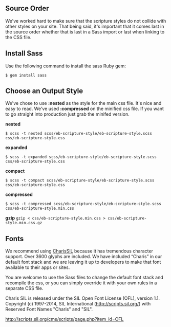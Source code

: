## Source Order

We've worked hard to make sure that the scripture styles do not collide with other styles on your site. That being said, it's important that it comes last in the source order whether that is last in a Sass import or last when linking to the CSS file.


## Install Sass

Use the following command to install the sass Ruby gem:

`$ gem install sass`


## Choose an Output Style

We've chose to use __:nested__ as the style for the main css file. It's nice and easy to read. We've used __:compressed__ on the minified css file. If you want to go straight into production just grab the minifed version.

__nested__

`$ scss -t nested scss/eb-scripture-style/eb-scripture-style.scss css/eb-scripture-style.css`

__expanded__

`$ scss -t expanded scss/eb-scripture-style/eb-scripture-style.scss css/eb-scripture-style.css`

__compact__

`$ scss -t compact scss/eb-scripture-style/eb-scripture-style.scss css/eb-scripture-style.css`

__compressed__

`$ scss -t compressed scss/eb-scripture-style/eb-scripture-style.scss css/eb-scripture-style.min.css`

__gzip__
`gzip < css/eb-scripture-style.min.css > css/eb-scripture-style.min.css.gz`

## Fonts

We recommend using [CharisSIL](http://scripts.sil.org/cms/scripts/page.php?item_id=CharisSIL_download) because it has tremendous character support. Over 3600 glyphs are included. We have included “Charis” in our default font stack and we are leaving it up to developers to make that font available to their apps or sites.

You are welcome to use the Sass files to change the default font stack and recompile the css, or you can simply override it with your own rules in a separate CSS file.

Charis SIL is released under the SIL Open Font License (OFL), version 1.1. Copyright (c) 1997-2014, SIL International (http://scripts.sil.org/) with Reserved Font Names "Charis" and "SIL".

http://scripts.sil.org/cms/scripts/page.php?item_id=OFL
